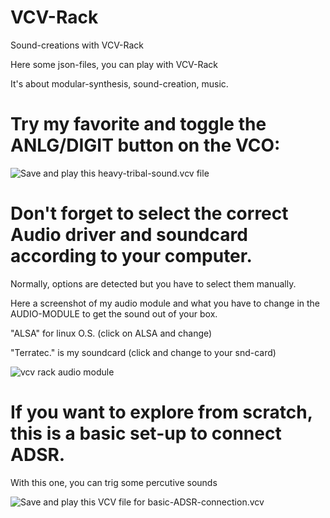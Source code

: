 # VCV-Rack
Sound-creations with VCV-Rack

Here some json-files, you can play with VCV-Rack

It's about modular-synthesis, sound-creation, music.

# Try my favorite and toggle the ANLG/DIGIT button on the VCO:

![Save and play this heavy-tribal-sound.vcv file](https://github.com/skatingfred/VCV-Rack/blob/main/techno.7.midi.mapping.vcv)


# Don't forget to select the correct Audio driver and soundcard according to your computer. 

Normally, options are detected but you have to select them manually.

Here a screenshot of my audio module and what you have to change in the AUDIO-MODULE to get the sound out of your box.

"ALSA" for linux O.S. (click on ALSA and change)

"Terratec." is my soundcard (click and change to your snd-card)

![vcv rack audio module](https://user-images.githubusercontent.com/97455599/149219784-60ad7217-359f-4d7f-8f89-6d54214d172b.jpg)



# If you want to explore from scratch, this is a basic set-up to connect ADSR. 

With this one, you can trig some percutive sounds

![Save and play this VCV file for basic-ADSR-connection.vcv](https://github.com/skatingfred/VCV-Rack/blob/main/basic.adsr.setup.vcv)





